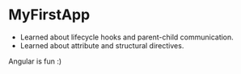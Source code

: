 # MyFirstApp

- Learned about lifecycle hooks and parent-child communication.
- Learned about attribute and structural directives.

Angular is fun :)
